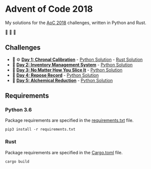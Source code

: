 # Advent of Code 2018

My solutions for the [AoC 2018](https://adventofcode.com/2018) challenges, written in Python and Rust.

:christmas_tree: :christmas_tree: :christmas_tree:

## Challenges

- :snake: :gear: **[Day 1: Chronal Calibration](https://adventofcode.com/2018/day/1)** - [Python Solution](src/day1.py) - [Rust Solution](src/bin/day1.rs)
- :snake: **[Day 2: Inventory Management System](https://adventofcode.com/2018/day/2)** - [Python Solution](src/day2.py)
- :snake: **[Day 3: No Matter How You Slice It](https://adventofcode.com/2018/day/3)** - [Python Solution](src/day3.py)
- :snake: **[Day 4: Repose Record](https://adventofcode.com/2018/day/4)** - [Python Solution](src/day4.py)
- :snake: **[Day 5: Alchemical Reduction](https://adventofcode.com/2018/day/4)** - [Python Solution](src/day5.py)

## Requirements

### Python 3.6

Package requirements are specified in the [requirements.txt](requirements.txt) file.

```
pip3 install -r requirements.txt
```

### Rust

Package requirements are specified in the [Cargo.toml](Cargo.toml) file.

```
cargo build
```